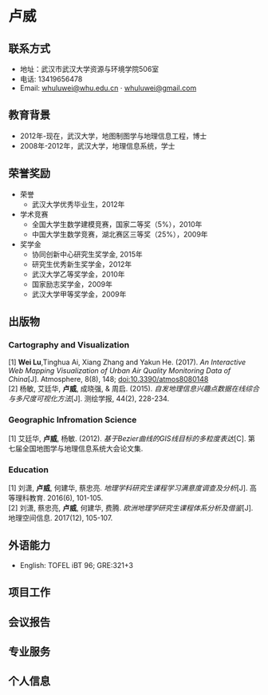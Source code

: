# 卢威

## 联系方式
* 地址：武汉市武汉大学资源与环境学院506室
* 电话: 13419656478
* Email: whuluwei@whu.edu.cn &sdot; whuluwei@gmail.com

## 教育背景
* 2012年-现在，武汉大学，地图制图学与地理信息工程，博士
* 2008年-2012年，武汉大学，地理信息系统，学士

## 荣誉奖励
* 荣誉
  * 武汉大学优秀毕业生，2012年
* 学术竞赛
  * 全国大学生数学建模竞赛，国家二等奖（5%），2010年
  * 中国大学生数学竞赛，湖北赛区三等奖（25%），2009年
* 奖学金
  * 协同创新中心研究生奖学金, 2015年
  * 研究生优秀新生奖学金，2012年
  * 武汉大学乙等奖学金，2010年
  * 国家励志奖学金，2009年
  * 武汉大学甲等奖学金，2009年

## 出版物
### Cartography and Visualization
[1] **Wei Lu**,Tinghua Ai, Xiang Zhang and Yakun He. (2017). *An Interactive Web Mapping Visualization of Urban Air Quality Monitoring Data of China*[J]. Atmosphere, 8(8), 148; [doi:10.3390/atmos8080148](http://dx.doi.org/10.3390/atmos8080148)<br/>
[2] 杨敏, 艾廷华, **卢威**, 成晓强, & 周启. (2015). *自发地理信息兴趣点数据在线综合与多尺度可视化方法*[J]. 测绘学报, 44(2), 228-234.<br/>

### Geographic Infromation Science
[1] 艾廷华, **卢威**, 杨敏. (2012). *基于Bezier曲线的GIS线目标的多粒度表达*[C]. 第七届全国地图学与地理信息系统大会论文集.

### Education
[1] 刘潇, **卢威**, 何建华, 蔡忠亮. *地理学科研究生课程学习满意度调查及分析*[J]. 高等理科教育. 2016(6), 101-105.<br/>
[2] 刘潇, 蔡忠亮, **卢威**, 何建华, 费腾. *欧洲地理学研究生课程体系分析及借鉴*[J]. 地理空间信息. 2017(12), 105-107.
## 外语能力
* English: TOFEL iBT 96; GRE:321+3

## 项目工作

## 会议报告

## 专业服务

## 个人信息
